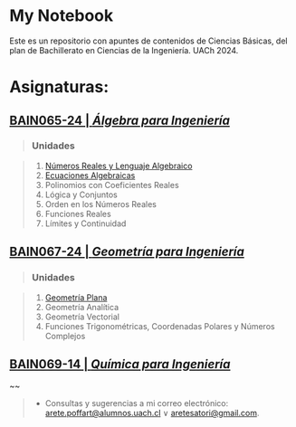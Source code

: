 # My Notebook

Este es un repositorio con apuntes de contenidos de Ciencias Básicas, del plan de Bachillerato en Ciencias de la Ingeniería. UACh 2024.

# Asignaturas:

<span style="font-size: 12pt"></span>
## [BAIN065-24 | _Álgebra para Ingeniería_](#)

> ### Unidades

> 1. [Números Reales y Lenguaje Algebraico](https://aretesatori.github.io/ciencias-basicas-ingenieria/books/BAIN065-24/1_BAIN065-24.html)
> 2. [Ecuaciones Algebraicas](https://aretesatori.github.io/ciencias-basicas-ingenieria/books/BAIN065-24/2_BAIN065-24.html)
> 3. Polinomios con Coeficientes Reales
> 4. Lógica y Conjuntos
> 5. Orden en los Números Reales
> 6. Funciones Reales
> 7. Límites y Continuidad

<span style="font-size: 12pt"></span>
## [BAIN067-24 | _Geometría para Ingeniería_](#)

> ### Unidades

> 1. [Geometría Plana](#)
> 2. Geometría Analítica
> 3. Geometría Vectorial
> 4. Funciones Trigonométricas, Coordenadas Polares y Números Complejos

<span style="font-size: 12pt"></span>
## [BAIN069-14 | _Química para Ingeniería_](#)

\~~
> * Consultas y sugerencias a mi correo electrónico:  
> [arete.poffart@alumnos.uach.cl](mailto:arete.poffart@alumnos.uach.cl) $\vee$ [aretesatori@gmail.com](mailto:aretesatori@gmail.com).
